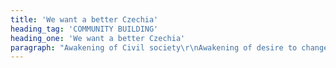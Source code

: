 ```yaml
---
title: 'We want a better Czechia'
heading_tag: 'COMMUNITY BUILDING'
heading_one: 'We want a better Czechia'
paragraph: "Awakening of Civil society\r\nAwakening of desire to change things\r\nAwakening of need to contribute and influence things\r\nGuideline and direction"
---
```


